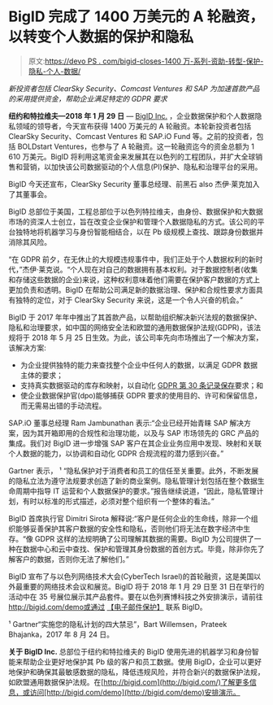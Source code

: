 # BigID 完成了 1400 万美元的 A 轮融资，以转变个人数据的保护和隐私

> 原文:[https://devo PS . com/bigid-closes-1400 万-系列-资助-转型-保护-隐私-个人-数据/](https://devops.com/bigid-closes-14-million-series-funding-transform-protection-privacy-personal-data/)

*新投资者包括 ClearSky Security、Comcast Ventures 和 SAP 为加速首款产品的采用提供资金，帮助企业满足特定的 GDPR 要求*

**纽约和特拉维夫—2018 年 1 月 29 日** — [BigID Inc.](http://bigid.com/) ，企业数据保护和个人数据隐私领域的领导者，今天宣布获得 1400 万美元的 A 轮融资。本轮新投资者包括 ClearSky Security、Comcast Ventures 和 SAP.iO Fund 等。之前的投资者，包括 BOLDstart Ventures，也参与了 A 轮融资。这一轮融资迄今的资金总额为 1 610 万美元。BigID 将利用这笔资金来发展其在以色列的工程团队，并扩大全球销售和营销，以加快该公司数据驱动的个人信息(PI)保护、隐私和治理平台的采用。

BigID 今天还宣布，ClearSky Security 董事总经理、前黑石 also 杰伊·莱克加入了其董事会。

BigID 总部位于美国，工程总部位于以色列特拉维夫，由身份、数据保护和大数据市场的资深人士创立，旨在改变企业保护和管理个人数据隐私的方式。该公司的平台独特地将机器学习与身份智能相结合，以在 Pb 级规模上查找、跟踪身份数据并消除其风险。

“在 GDPR 前夕，在无休止的大规模违规事件中，我们正处于个人数据权利的新时代，”杰伊·莱克说。“个人现在对自己的数据拥有基本权利。对于数据控制者(收集和存储这些数据的企业)来说，这种权利意味着他们需要在保护客户数据的方式上更加负责和透明。BigID 在帮助公司满足新的数据治理、保护和合规性要求方面具有独特的定位，对于 ClearSky Security 来说，这是一个令人兴奋的机会。”

BigID 于 2017 年年中推出了其首款产品，以帮助组织解决新兴法规的数据保护、隐私和治理要求，如中国的网络安全法和欧盟的通用数据保护法规(GDPR)，该法规将于 2018 年 5 月 25 日生效。为此，该公司率先向市场推出了一个解决方案，该解决方案:

*   为企业提供独特的能力来查找整个企业中任何人的数据，以满足 GDPR 数据主体的要求；
*   支持真实数据驱动的库存和映射，以自动化 [GDPR 第 30 条记录保存](https://bigid.com/article30-record-keeping/)要求；和
*   使企业数据保护官(dpo)能够捕获 GDPR 要求的使用目的、许可和保留信息，而无需易出错的手动流程。

SAP.iO 董事总经理 Ram Jambunathan 表示:“企业已经开始青睐 SAP 解决方案，因为其开箱即用的合规性和治理功能，以及与 SAP 市场领先的 GRC 产品的集成。我们对 BigID 进一步增强 SAP 客户在其企业业务应用中发现、映射和关联个人数据的能力，以协调和自动化 GDPR 合规流程的潜力感到兴奋。”

Gartner 表示， ¹ “隐私保护对于消费者和员工的信任至关重要。此外，不断发展的隐私立法为遵守法规要求创造了新的商业案例。隐私管理计划包括在整个数据生命周期中指导 IT 运营和个人数据保护的要求。”报告继续说道，“因此，隐私管理计划，有时以标准的形式描述，必须对整个组织有一个整体的看法。”

BigID 首席执行官 Dimitri Sirota 解释说:“客户是任何企业的生命线，除非一个组织能够妥善保护其客户数据的安全性和隐私，否则他们将无法在数字经济中生存。“像 GDPR 这样的法规明确了公司理解其数据的需要。BigID 为公司提供了一种在数据中心和云中查找、保护和管理其身份数据的首创方式。毕竟，除非你先了解客户的数据，否则你无法了解他们。”

BigID 宣布了与以色列网络技术大会(CyberTech Israel)的首轮融资，这是美国以外最重要的网络技术会议和展览。BigID 将于 2018 年 1 月 29 日至 31 日在举行的活动中在 35 号展位展示其产品套件。要在以色列赛博科技之外安排演示，请前往 http://bigid.com/demo或通过 [【电子邮件保护】](/cdn-cgi/l/email-protection#7a13141c153a18131d131e54191517) 联系 BigID。

¹ Gartner“实施您的隐私计划的四大禁忌”，Bart Willemsen，Prateek Bhajanka，2017 年 8 月 24 日。

**关于 BigID Inc.**
总部位于纽约和特拉维夫的 BigID 使用先进的机器学习和身份智能来帮助企业更好地保护其 Pb 级的客户和员工数据。使用 BigID，企业可以更好地保护和确保其最敏感数据的隐私，降低违规风险，并符合新兴的数据保护法规，如欧盟通用数据保护法规。在[http://bigid.com](http://bigid.com/)了解更多信息，或访问[http://bigid.com/demo](http://bigid.com/demo)安排演示。